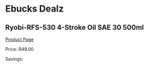 
# Ebucks Dealz
## Ryobi-RFS-530 4-Stroke Oil SAE 30 500ml
[Product Page](https://www.ebucks.com/web/shop/productSelected.do?prodId=1220460411&catId=1234943356)

Price: R49.00

Savings: 


	